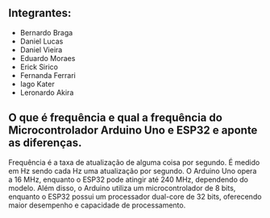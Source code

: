 ## Integrantes:
- Bernardo Braga
- Daniel Lucas
- Daniel Vieira
- Eduardo Moraes
- Erick Sirico
- Fernanda Ferrari
- Iago Kater
- Leronardo Akira

## O que é frequência e qual a frequência do Microcontrolador Arduino Uno e ESP32 e aponte as diferenças.
Frequência é a taxa de atualização de alguma coisa por segundo. É medido em Hz sendo cada Hz uma atualização por segundo. O Arduino Uno opera a 16 MHz, enquanto o ESP32 pode atingir até 240 MHz, dependendo do modelo. Além disso, o Arduino utiliza um microcontrolador de 8 bits, enquanto o ESP32 possui um processador dual-core de 32 bits, oferecendo maior desempenho e capacidade de processamento.
